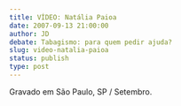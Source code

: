 ```yaml
---
title: VÍDEO: Natália Paioa
date: 2007-09-13 21:00:00
author: JD
debate: Tabagismo: para quem pedir ajuda?
slug: video-natalia-paioa
status: publish 
type: post
---
```



Gravado em São Paulo, SP / Setembro.


